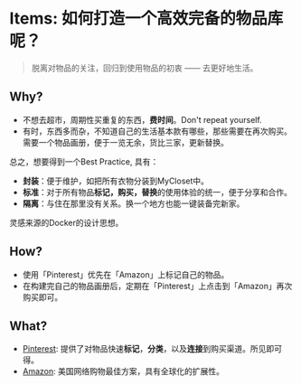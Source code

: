 # Items: 如何打造一个高效完备的物品库呢？

> 脱离对物品的关注，回归到使用物品的初衷 —— 去更好地生活。

## Why?

* 不想去超市，周期性买重复的东西，**费时间**。Don't repeat yourself. 
* 有时，东西多而杂，不知道自己的生活基本款有哪些，那些需要在再次购买。需要一个物品画册，便于一览无余，货比三家，更新替换。


总之，想要得到一个Best Practice, 具有：

- **封装**：便于维护，如把所有衣物分装到MyCloset中。
- **标准**：对于所有物品**标记，购买，替换**的使用体验的统一，便于分享和合作。
- **隔离**：与住在那里没有关系。换一个地方也能一键装备完新家。

灵感来源的Docker的设计思想。

## How?

- 使用「Pinterest」优先在「Amazon」上标记自己的物品。
- 在构建完自己的物品画册后，定期在「Pinterest」上点击到「Amazon」再次购买即可。


## What?

- [Pinterest](https://www.pinterest.com/): 提供了对物品快速**标记**，**分类**，以及**连接**到购买渠道。所见即可得。
- [Amazon](https://www.amazon.com/): 美国网络购物最佳方案，具有全球化的扩展性。